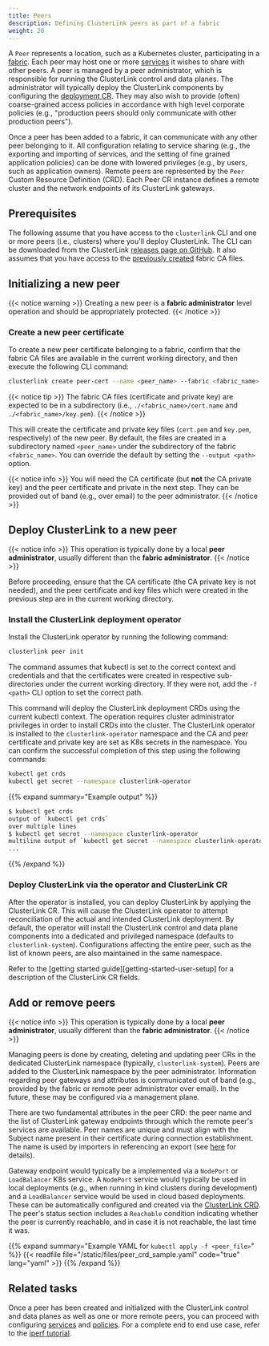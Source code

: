 ```yaml
---
title: Peers
description: Defining ClusterLink peers as part of a fabric
weight: 20
---
```


A `Peer` represents a location, such as a Kubernetes cluster, participating in a
 [fabric][concept-fabric]. Each peer may host one or more [services][concept-service]
 it wishes to share with other peers. A peer is managed by a peer administrator,
 which is responsible for running the ClusterLink control and data planes. The
 administrator will typically deploy the ClusterLink components by configuring
 the [deployment CR][getting-started-user-deploy-via-cr]. They may also wish to provide
 (often) coarse-grained access policies in accordance with high level corporate
 policies (e.g., "production peers should only communicate with other production peers").

Once a peer has been added to a fabric, it can communicate with any other peer
 belonging to it. All configuration relating to service sharing (e.g., the exporting
 and importing of services, and the setting of fine grained application policies) can be
 done with lowered privileges (e.g., by users, such as application owners). Remote peers are
 represented by the `Peer` Custom Resource Definition (CRD). Each Peer CR instance
 defines a remote cluster and the network endpoints of its ClusterLink gateways.

## Prerequisites

The following assume that you have access to the `clusterlink` CLI and one or more
 peers (i.e., clusters) where you'll deploy ClusterLink. The CLI can be downloaded
 from the ClusterLink [releases page on GitHub](https://github.com/clusterlink-net/clusterlink/releases/latest).
 It also assumes that you have access to the [previously created][concept-fabric-new]
 fabric CA files.

## Initializing a new peer

{{< notice warning >}}
Creating a new peer is a **fabric administrator** level operation and should be appropriately
 protected.
{{< /notice >}}

### Create a new peer certificate

To create a new peer certificate belonging to a fabric, confirm that the fabric CA files
 are available in the current working directory, and then execute the following CLI command:

```sh
clusterlink create peer-cert --name <peer_name> --fabric <fabric_name>
```

{{< notice tip >}}
The fabric CA files (certificate and private key) are expected to be in a subdirectory
(i.e., `./<fabric_name>/cert.name` and `./<fabric_name>/key.pem`).
{{< /notice >}}

This will create the certificate and private key files (`cert.pem` and
 `key.pem`, respectively) of the new peer. By default, the files are
 created in a subdirectory named `<peer_name>` under the subdirectory of the fabric `<fabric_name>`.
 You can override the default by setting the `--output <path>` option.

{{< notice info >}}
You will need the CA certificate (but **not** the CA private key) and the peer certificate
 and private in the next step. They can be provided out of band (e.g., over email) to the
 peer administrator.
{{< /notice >}}

## Deploy ClusterLink to a new peer

{{< notice info >}}
This operation is typically done by a local **peer administrator**, usually different
 than the **fabric administrator**.
{{< /notice >}}

Before proceeding, ensure that the CA certificate (the CA private key is not needed),
 and the peer certificate and key files which were created in the previous step are
 in the current working directory.

### Install the ClusterLink deployment operator

Install the ClusterLink operator by running the following command:

```sh
clusterlink peer init
```
<!-- TODO: is this the right command -->

The command assumes that kubectl is set to the correct context and credentials
and that the certificates were created in respective sub-directories
under the current working directory.
If they were not, add the `-f <path>` CLI option to set the correct path.

This command will deploy the ClusterLink deployment CRDs using the current
kubectl context. The operation requires cluster administrator privileges
in order to install CRDs into the cluster.
The ClusterLink operator is installed to the `clusterlink-operator` namespace
and the CA and peer certificate and private key are set as K8s secrets
in the namespace. You can confirm the successful completion of this step using
the following commands:

```sh
kubectl get crds
kubectl get secret --namespace clusterlink-operator
```

{{% expand summary="Example output" %}}

```sh
$ kubectl get crds
output of `kubectl get crds`
over multiple lines
$ kubectl get secret --namespace clusterlink-operator
multiline output of `kubectl get secret --namespace clusterlink-operator` command
...
```

{{% /expand %}}

### Deploy ClusterLink via the operator and ClusterLink CR

After the operator is installed, you can deploy ClusterLink by applying
 the ClusterLink CR. This will cause the ClusterLink operator to
 attempt reconciliation of the actual and intended ClusterLink deployment.
 By default, the operator will install the ClusterLink control and data plane
 components into a dedicated and privileged namespace (defaults to `clusterlink-system`).
 Configurations affecting the entire peer, such as the list of known peers, are also maintained
 in the same namespace.

Refer to the [getting started guide][getting-started-user-setup] for a description
 of the ClusterLink CR fields.

<!-- TODO expand the sample CRD file? -->

## Add or remove peers

{{< notice info >}}
This operation is typically done by a local **peer administrator**, usually different
 than the **fabric administrator**.
{{< /notice >}}

Managing peers is done by creating, deleting and updating peer CRs
 in the dedicated ClusterLink namespace (typically, `clusterlink-system`). Peers are
 added to the ClusterLink namespace by the peer administrator. Information
 regarding peer gateways and attributes is communicated out of band (e.g., provided
 by the fabric or remote peer administrator over email). In the future, these may
 be configured via a management plane.

There are two fundamental attributes in the peer CRD: the peer name and the list of
 ClusterLink gateway endpoints through which the remote peer's services are available.
 Peer names are unique and must align with the Subject name present in their certificate
 during connection establishment. The name is used by importers in referencing an export
 (see [here][concept-service] for details).

Gateway endpoint would typically be a implemented via a `NodePort` or `LoadBalancer`
 K8s service. A `NodePort` service would typically be used in local deployments
 (e.g., when running in kind clusters during development) and a `LoadBalancer` service
 would be used in cloud based deployments. These can be automatically configured and
 created via the [ClusterLink CRD][concept-peer-deploy-via-cr].
 The peer's status section includes a `Reachable` condition indicating whether the peer is currently reachable,
 and in case it is not reachable, the last time it was.

{{% expand summary="Example YAML for `kubectl apply -f <peer_file>`" %}}
{{< readfile file="/static/files/peer_crd_sample.yaml" code="true" lang="yaml" >}}
{{% /expand %}}

## Related tasks

Once a peer has been created and initialized with the ClusterLink control and data
 planes as well as one or more remote peers, you can proceed with configuring
 [services][concept-service] and [policies][concept-policy].
 For a complete end to end use case, refer to the [iperf tutorial][tutorial-iperf].

[concept-fabric]: fabric.md
[concept-fabric-new]: fabric.md#create-a-new-fabric-ca
[concept-service]: services.md
[concept-policy]: policies.md
[getting-started-user-deploy-via-cr]: ../getting-started/users.md#deploy-cr-instance
[concept-peer-deploy-via-cr]: peers.md#deploy-clusterlink-via-the-operator-and-clusterlink-cr
[tutorial-iperf]: ../tutorials/iperf.md
